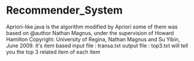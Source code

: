 # Recommender_System
Apriori-like.java is the algorithm modified by Apriori
some of them was based on @author Nathan Magnus, under the supervision of Howard Hamilton
  Copyright: University of Regina, Nathan Magnus and Su Yibin, June 2009.
it's item based
input file : transa.txt 
output file : top3.txt will tell you the top 3 related item of each item
